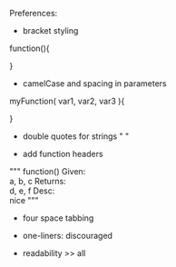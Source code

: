 Preferences:
* bracket styling

function(){

}

* camelCase and spacing in parameters

myFunction( var1, var2, var3 ){

}

* double quotes for strings " " 

* add function headers 

"""
function() 
Given:    
  a, b, c
Returns:  
  d, e, f
Desc:     
  nice
"""

* four space tabbing 

* one-liners: discouraged
* readability >> all
